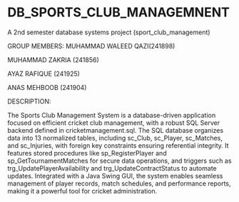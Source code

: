 # DB_SPORTS_CLUB_MANAGEMNENT
A 2nd semester database systems project (sport_club_management)


GROUP MEMBERS:
MUHAMMAD WALEED QAZI(241898)

MUHAMMAD ZAKRIA     (241856)

AYAZ RAFIQUE        (241925)

ANAS MEHBOOB        (241904)



DESCRIPTION:

The Sports Club Management System is a database-driven application focused on efficient cricket club management, with a robust SQL Server backend defined in cricketmanagement.sql. The SQL database organizes data into 13 normalized tables, including sc_Club, sc_Player, sc_Matches, and sc_Injuries, with foreign key constraints ensuring referential integrity. It features stored procedures like sp_RegisterPlayer and sp_GetTournamentMatches for secure data operations, and triggers such as trg_UpdatePlayerAvailability and trg_UpdateContractStatus to automate updates. Integrated with a Java Swing GUI, the system enables seamless management of player records, match schedules, and performance reports, making it a powerful tool for cricket administration.
